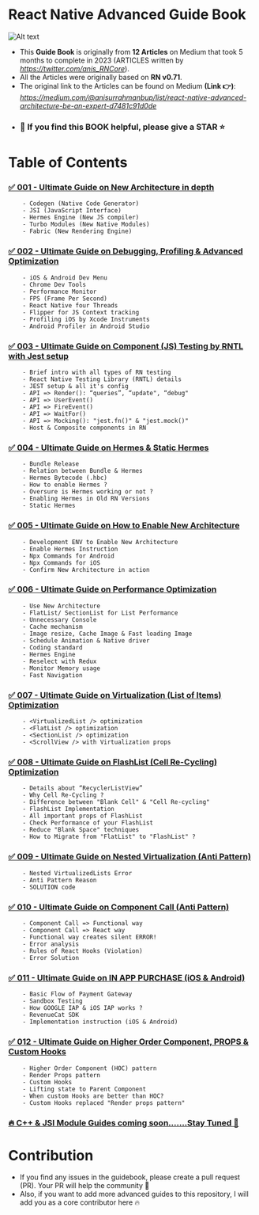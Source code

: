 # React Native Advanced Guide Book

![Alt text](<images/Screenshot 2024-01-01 at 1.32.08 AM.png>)

- This **Guide Book** is originally from **12 Articles** on Medium that took 5 months to complete in 2023 (ARTICLES written by *https://twitter.com/anis_RNCore*).
- All the Articles were originally based on **RN v0.71**.
- The original link to the Articles can be found on Medium **(Link 👉)**: *https://medium.com/@anisurrahmanbup/list/react-native-advanced-architecture-be-an-expert-d7481c91d0de*
- ### 🙏 If you find this BOOK helpful, please give a STAR ⭐️

# Table of Contents

### [✅ 001 - Ultimate Guide on New Architecture in depth](https://github.com/anisurrahman072/React-Native-Advanced-Guide/blob/master/New-Architecture/New-Architecture-in-depth.md)

        - Codegen (Native Code Generator)
        - JSI (JavaScript Interface)
        - Hermes Engine (New JS compiler)
        - Turbo Modules (New Native Modules)
        - Fabric (New Rendering Engine)

### [✅ 002 - Ultimate Guide on Debugging, Profiling & Advanced Optimization](https://github.com/anisurrahman072/React-Native-Advanced-Guide/blob/master/Debugging-Profiling/Debugging-and-Profiling-ultimate-guide.md)

        - iOS & Android Dev Menu
        - Chrome Dev Tools
        - Performance Monitor
        - FPS (Frame Per Second)
        - React Native four Threads
        - Flipper for JS Context tracking
        - Profiling iOS by Xcode Instruments
        - Android Profiler in Android Studio

### [✅ 003 - Ultimate Guide on Component (JS) Testing by RNTL with Jest setup](https://github.com/anisurrahman072/React-Native-Advanced-Guide/blob/master/Testing/RNTL-Component-Testing-ultimate-guide.md)

        - Brief intro with all types of RN testing
        - React Native Testing Library (RNTL) details
        - JEST setup & all it's config
        - API => Render(): “queries”, “update", “debug"
        - API => UserEvent()
        - API => FireEvent()
        - API => WaitFor()
        - API => Mocking(): "jest.fn()" & "jest.mock()"
        - Host & Composite components in RN

### [✅ 004 - Ultimate Guide on Hermes & Static Hermes](https://github.com/anisurrahman072/React-Native-Advanced-Guide/blob/master/New-Architecture/Hermes-and-Static-Hermes-in-depth.md)

        - Bundle Release
        - Relation between Bundle & Hermes
        - Hermes Bytecode (.hbc)
        - How to enable Hermes ?
        - Oversure is Hermes working or not ?
        - Enabling Hermes in Old RN Versions
        - Static Hermes

### [✅ 005 - Ultimate Guide on How to Enable New Architecture](https://github.com/anisurrahman072/React-Native-Advanced-Guide/blob/master/New-Architecture/How-to-Enable-New-Architecture.md)

        - Development ENV to Enable New Architecture
        - Enable Hermes Instruction
        - Npx Commands for Android
        - Npx Commands for iOS
        - Confirm New Architecture in action

### [✅ 006 - Ultimate Guide on Performance Optimization](https://github.com/anisurrahman072/React-Native-Advanced-Guide/blob/master/Performance-Optimization/Performance-Optimization-coding-guide.md)

        - Use New Architecture
        - FlatList/ SectionList for List Performance
        - Unnecessary Console
        - Cache mechanism
        - Image resize, Cache Image & Fast loading Image
        - Schedule Animation & Native driver
        - Coding standard
        - Hermes Engine
        - Reselect with Redux
        - Monitor Memory usage
        - Fast Navigation

### [✅ 007 - Ultimate Guide on Virtualization (List of Items) Optimization](https://github.com/anisurrahman072/React-Native-Advanced-Guide/blob/master/List-and-Virtualization/All-ListView-and-Virtualization-Optimization.md)

        - <VirtualizedList /> optimization
        - <FlatList /> optimization
        - <SectionList /> optimization
        - <ScrollView /> with Virtualization props

### [✅ 008 - Ultimate Guide on FlashList (Cell Re-Cycling) Optimization](https://github.com/anisurrahman072/React-Native-Advanced-Guide/blob/master/List-and-Virtualization/FlashList-Cell-Recycling-details.md)

        - Details about “RecyclerListView”
        - Why Cell Re-Cycling ?
        - Difference between "Blank Cell" & "Cell Re-cycling"
        - FlashList Implementation
        - All important props of FlashList
        - Check Performance of your FlashList
        - Reduce "Blank Space" techniques
        - How to Migrate from "FlatList" to "FlashList" ?

### [✅ 009 - Ultimate Guide on Nested Virtualization (Anti Pattern)](https://github.com/anisurrahman072/React-Native-Advanced-Guide/blob/master/Anti-Patterns/Nested-Virtualization-anti-pattern.md)

        - Nested VirtualizedLists Error
        - Anti Pattern Reason
        - SOLUTION code

### [✅ 010 - Ultimate Guide on Component Call (Anti Pattern)](https://github.com/anisurrahman072/React-Native-Advanced-Guide/blob/master/Anti-Patterns/Component-Call-anti-pattern.md)

        - Component Call => Functional way
        - Component Call => React way
        - Functional way creates silent ERROR!
        - Error analysis
        - Rules of React Hooks (Violation)
        - Error Solution

### [✅ 011 - Ultimate Guide on IN APP PURCHASE (iOS & Android)](https://github.com/anisurrahman072/React-Native-Advanced-Guide/blob/master/In-App-Purchase/In-App-Purchase-details-implementation.md)

        - Basic Flow of Payment Gateway
        - Sandbox Testing
        - How GOOGLE IAP & iOS IAP works ?
        - RevenueCat SDK
        - Implementation instruction (iOS & Android)

### [✅ 012 - Ultimate Guide on Higher Order Component, PROPS & Custom Hooks](https://github.com/anisurrahman072/React-Native-Advanced-Guide/blob/master/Components-and-Hooks/HOC-Props-and-Custom-Hooks.md)

        - Higher Order Component (HOC) pattern
        - Render Props pattern
        - Custom Hooks
        - Lifting state to Parent Component
        - When custom Hooks are better than HOC?
        - Custom Hooks replaced "Render props pattern"

### [🔥 C++ & JSI Module Guides coming soon.......Stay Tuned 🚀]()

# Contribution

- If you find any issues in the guidebook, please create a pull request (PR). Your PR will help the community 🚀
- Also, if you want to add more advanced guides to this repository, I will add you as a core contributor here 🔥
